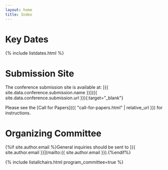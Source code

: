 ```yaml
---
layout: home
title: Index
---
```


# Key Dates 

{% include listdates.html %}

# Submission Site

The conference submission site is available at: [{{ site.data.conference.submission.name }}]({{ site.data.conference.submission.url }}){:target="_blank"}

Please see the [Call for Papers]({{ "call-for-papers.html" | relative_url }}) for instructions. 


# Organizing Committee

{%if site.author.email %}General inquiries should be sent to [{{ site.author.email }}](mailto:{{ site.author.email }}).{%endif%}

{% include listallchairs.html program_committee=true %}

